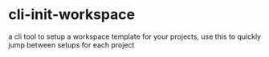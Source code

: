 # cli-init-workspace
a cli tool to setup a workspace template for your projects, use this to quickly jump between setups for each project
